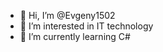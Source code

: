 - 👋 Hi, I’m @Evgeny1502
- 👀 I’m interested in IT technology
- 🌱 I’m currently learning C#


<!---
Evgeny1502/Evgeny1502 is a ✨ special ✨ repository because its `README.md` (this file) appears on your GitHub profile.
You can click the Preview link to take a look at your changes.
--->
